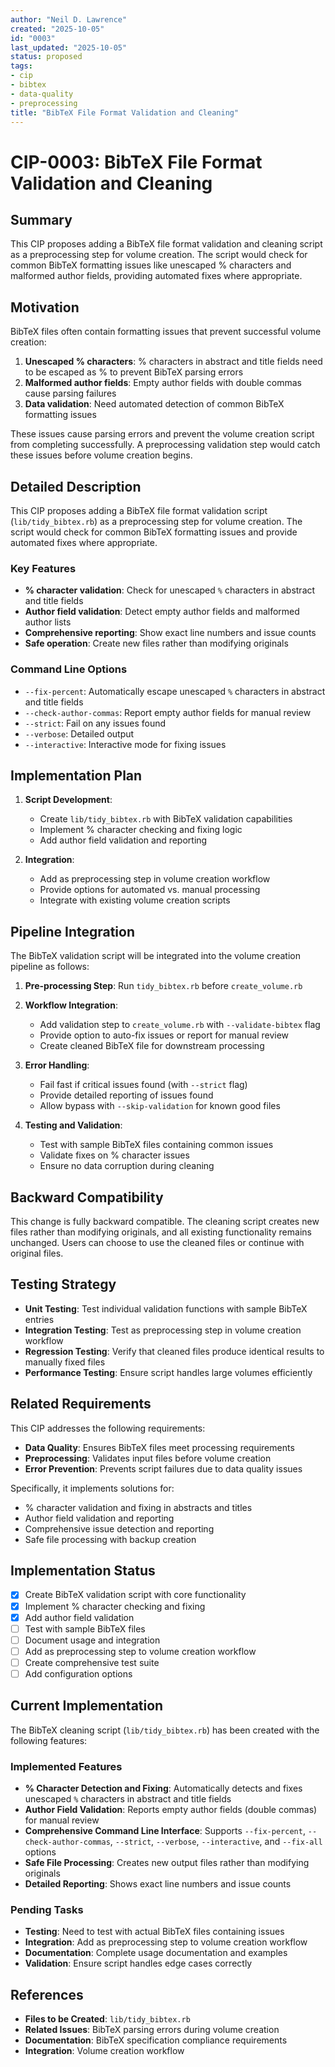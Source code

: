 ```yaml
---
author: "Neil D. Lawrence"
created: "2025-10-05"
id: "0003"
last_updated: "2025-10-05"
status: proposed
tags:
- cip
- bibtex
- data-quality
- preprocessing
title: "BibTeX File Format Validation and Cleaning"
---
```


# CIP-0003: BibTeX File Format Validation and Cleaning

## Summary
This CIP proposes adding a BibTeX file format validation and cleaning script as a preprocessing step for volume creation. The script would check for common BibTeX formatting issues like unescaped % characters and malformed author fields, providing automated fixes where appropriate.

## Motivation
BibTeX files often contain formatting issues that prevent successful volume creation:

1. **Unescaped % characters**: % characters in abstract and title fields need to be escaped as \% to prevent BibTeX parsing errors
2. **Malformed author fields**: Empty author fields with double commas cause parsing failures
3. **Data validation**: Need automated detection of common BibTeX formatting issues

These issues cause parsing errors and prevent the volume creation script from completing successfully. A preprocessing validation step would catch these issues before volume creation begins.

## Detailed Description
This CIP proposes adding a BibTeX file format validation script (`lib/tidy_bibtex.rb`) as a preprocessing step for volume creation. The script would check for common BibTeX formatting issues and provide automated fixes where appropriate.

### Key Features
- **% character validation**: Check for unescaped `%` characters in abstract and title fields
- **Author field validation**: Detect empty author fields and malformed author lists
- **Comprehensive reporting**: Show exact line numbers and issue counts
- **Safe operation**: Create new files rather than modifying originals

### Command Line Options
- `--fix-percent`: Automatically escape unescaped `%` characters in abstract and title fields
- `--check-author-commas`: Report empty author fields for manual review
- `--strict`: Fail on any issues found
- `--verbose`: Detailed output
- `--interactive`: Interactive mode for fixing issues

## Implementation Plan
1. **Script Development**:
   - Create `lib/tidy_bibtex.rb` with BibTeX validation capabilities
   - Implement % character checking and fixing logic
   - Add author field validation and reporting

2. **Integration**:
   - Add as preprocessing step in volume creation workflow
   - Provide options for automated vs. manual processing
   - Integrate with existing volume creation scripts

## Pipeline Integration
The BibTeX validation script will be integrated into the volume creation pipeline as follows:

1. **Pre-processing Step**: Run `tidy_bibtex.rb` before `create_volume.rb`
2. **Workflow Integration**: 
   - Add validation step to `create_volume.rb` with `--validate-bibtex` flag
   - Provide option to auto-fix issues or report for manual review
   - Create cleaned BibTeX file for downstream processing
3. **Error Handling**: 
   - Fail fast if critical issues found (with `--strict` flag)
   - Provide detailed reporting of issues found
   - Allow bypass with `--skip-validation` for known good files

3. **Testing and Validation**:
   - Test with sample BibTeX files containing common issues
   - Validate fixes on % character issues
   - Ensure no data corruption during cleaning

## Backward Compatibility
This change is fully backward compatible. The cleaning script creates new files rather than modifying originals, and all existing functionality remains unchanged. Users can choose to use the cleaned files or continue with original files.

## Testing Strategy
- **Unit Testing**: Test individual validation functions with sample BibTeX entries
- **Integration Testing**: Test as preprocessing step in volume creation workflow
- **Regression Testing**: Verify that cleaned files produce identical results to manually fixed files
- **Performance Testing**: Ensure script handles large volumes efficiently

## Related Requirements
This CIP addresses the following requirements:

- **Data Quality**: Ensures BibTeX files meet processing requirements
- **Preprocessing**: Validates input files before volume creation
- **Error Prevention**: Prevents script failures due to data quality issues

Specifically, it implements solutions for:
- % character validation and fixing in abstracts and titles
- Author field validation and reporting
- Comprehensive issue detection and reporting
- Safe file processing with backup creation

## Implementation Status
- [x] Create BibTeX validation script with core functionality
- [x] Implement % character checking and fixing
- [x] Add author field validation
- [ ] Test with sample BibTeX files
- [ ] Document usage and integration
- [ ] Add as preprocessing step to volume creation workflow
- [ ] Create comprehensive test suite
- [ ] Add configuration options

## Current Implementation
The BibTeX cleaning script (`lib/tidy_bibtex.rb`) has been created with the following features:

### Implemented Features
- **% Character Detection and Fixing**: Automatically detects and fixes unescaped `%` characters in abstract and title fields
- **Author Field Validation**: Reports empty author fields (double commas) for manual review
- **Comprehensive Command Line Interface**: Supports `--fix-percent`, `--check-author-commas`, `--strict`, `--verbose`, `--interactive`, and `--fix-all` options
- **Safe File Processing**: Creates new output files rather than modifying originals
- **Detailed Reporting**: Shows exact line numbers and issue counts

### Pending Tasks
- **Testing**: Need to test with actual BibTeX files containing issues
- **Integration**: Add as preprocessing step to volume creation workflow
- **Documentation**: Complete usage documentation and examples
- **Validation**: Ensure script handles edge cases correctly

## References
- **Files to be Created**: `lib/tidy_bibtex.rb`
- **Related Issues**: BibTeX parsing errors during volume creation
- **Documentation**: BibTeX specification compliance requirements
- **Integration**: Volume creation workflow